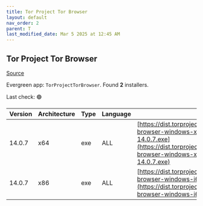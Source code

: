 ```yaml
---
title: Tor Project Tor Browser
layout: default
nav_order: 2
parent: T
last_modified_date: Mar 5 2025 at 12:45 AM
---
```


## Tor Project Tor Browser

[Source](https://www.torproject.org/)

Evergreen app: `TorProjectTorBrowser`. Found **2** installers.

Last check: 🟢

| Version | Architecture | Type | Language | URI                                                                                                                                                                                          |
| ------- | ------------ | ---- | -------- | -------------------------------------------------------------------------------------------------------------------------------------------------------------------------------------------- |
| 14.0.7  | x64          | exe  | ALL      | [https://dist.torproject.org/torbrowser/14.0.7/tor-browser-windows-x86_64-portable-14.0.7.exe](https://dist.torproject.org/torbrowser/14.0.7/tor-browser-windows-x86_64-portable-14.0.7.exe) |
| 14.0.7  | x86          | exe  | ALL      | [https://dist.torproject.org/torbrowser/14.0.7/tor-browser-windows-i686-portable-14.0.7.exe](https://dist.torproject.org/torbrowser/14.0.7/tor-browser-windows-i686-portable-14.0.7.exe)     |
